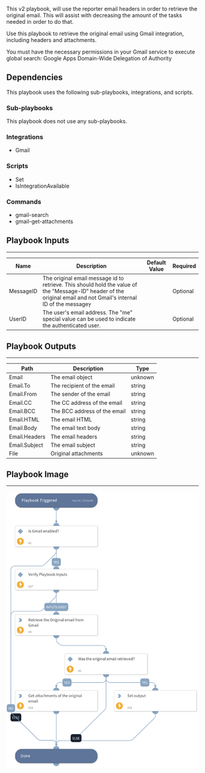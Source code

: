 This v2 playbook, will use the reporter email headers in order to retrieve the original email. This will assist with decreasing the amount of the tasks needed in order to do that.

Use this playbook to retrieve the original email using Gmail integration, including headers and attachments.

You must have the necessary permissions in your Gmail service to execute global search: Google Apps Domain-Wide Delegation of Authority


## Dependencies
This playbook uses the following sub-playbooks, integrations, and scripts.

### Sub-playbooks
This playbook does not use any sub-playbooks.

### Integrations
* Gmail

### Scripts
* Set
* IsIntegrationAvailable

### Commands
* gmail-search
* gmail-get-attachments

## Playbook Inputs
---

| **Name** | **Description** | **Default Value** | **Required** |
| --- | --- | --- | --- |
| MessageID | The original email message id to retrieve. This should hold the value of the "Message-ID" header of the original email and not Gmail's internal ID of the messageץ |  | Optional |
| UserID | The user's email address. The "me" special value can be used to indicate the authenticated user. |  | Optional |

## Playbook Outputs
---

| **Path** | **Description** | **Type** |
| --- | --- | --- |
| Email | The email object | unknown |
| Email.To | The recipient of the email | string |
| Email.From | The sender of the email | string |
| Email.CC | The CC address of the email | string |
| Email.BCC | The BCC address of the email | string |
| Email.HTML | The email HTML | string |
| Email.Body | The email text body | string |
| Email.Headers | The email headers | string |
| Email.Subject | The email subject | string |
| File | Original attachments | unknown |

## Playbook Image
---
![Get Original Email - Gmail v2](../doc_files/Get_Original_Email_-_Gmail_v2.png)